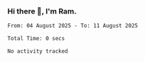 ### Hi there 👋, I'm Ram.

<!--START_SECTION:waka-->

```txt
From: 04 August 2025 - To: 11 August 2025

Total Time: 0 secs

No activity tracked
```

<!--END_SECTION:waka-->
